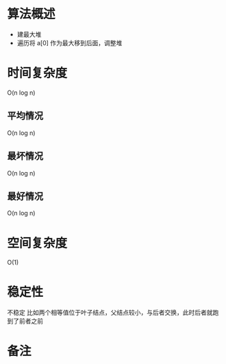 # 算法概述
* 建最大堆
* 遍历将 a[0] 作为最大移到后面，调整堆
# 时间复杂度
O(n log n)

## 平均情况
O(n log n)

## 最坏情况
O(n log n)

## 最好情况
O(n log n)


# 空间复杂度
O(1)


# 稳定性
不稳定
比如两个相等值位于叶子结点，父结点较小，与后者交换，此时后者就跑到了前者之前

# 备注